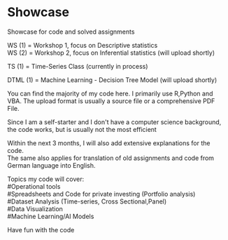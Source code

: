 # Showcase
Showcase for code and solved assignments

WS (1) = Workshop 1, focus on Descriptive statistics                                                                                                                  
WS (2) = Workshop 2, focus on Inferential statistics (will upload shortly)

TS (1) = Time-Series Class (currently in process)

DTML (1) = Machine Learning - Decision Tree Model (will upload shortly)


You can find the majority of my code here. I primarily use R,Python and VBA.
The upload format is usually a source file or a comprehensive PDF File.

Since I am a self-starter and I don't have a computer science background, the code works, but is usually not the most efficient 

Within the next 3 months, I will also add extensive explanations for the code.                                                                         
The same also applies for translation of old assignments and code from German language into English.

Topics my code will cover:                                                                                                                                                  
#Operational tools                                                                                                                          
#Spreadsheets and Code for private investing (Portfolio analysis)                                                                                                                                                              
#Dataset Analysis (Time-series, Cross Sectional,Panel)                                                                                           
#Data Visualization                                                                                                                       
#Machine Learning/AI Models                                                                                                                   

Have fun with the code

